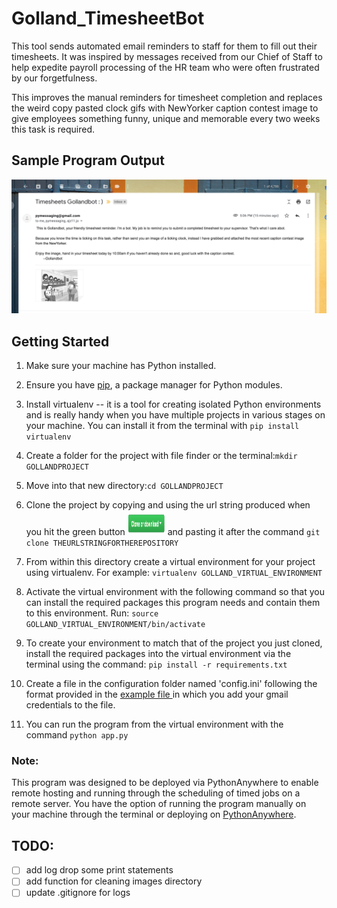# Golland_TimesheetBot
This tool sends automated email reminders to staff for them to fill out their timesheets. It was inspired by messages received from our Chief of Staff to help expedite payroll processing of the HR team who were often frustrated by our forgetfulness.   

This improves the manual reminders for timesheet completion and replaces the weird copy pasted clock gifs with NewYorker caption contest image to give employees something funny, unique and memorable every two weeks this task is required.

## Sample Program Output
![program output email](https://github.com/brl1906/timesheets_gollandbot/blob/master/images/example_output.png)



## Getting Started
1. Make sure your machine has Python installed.
2. Ensure you have [pip](https://pypi.org/project/pip/), a package manager for Python modules.  
2. Install virtualenv -- it is a tool for creating isolated Python environments and is really handy when you have multiple projects in various stages on your machine.  You can install it from the terminal with ```pip install virtualenv```

3. Create a folder for the project with file finder or the terminal:```mkdir GOLLANDPROJECT```

4. Move into that new directory:```cd GOLLANDPROJECT```

5. Clone the project by copying and using the url string produced when you hit the green button
<img src="https://github.com/brl1906/timesheets_gollandbot/blob/master/images/clone_button.png" width=60, height=40> and pasting it after the command ```git clone THEURLSTRINGFORTHEREPOSITORY```

5. From within this directory create a virtual environment for your project using virtualenv. For example: ```virtualenv GOLLAND_VIRTUAL_ENVIRONMENT```

6. Activate the virtual environment with the following command so that you can install the required packages this program needs and contain them to this environment. Run: ```source GOLLAND_VIRTUAL_ENVIRONMENT/bin/activate```

7. To create your environment to match that of the project you just cloned, install the required packages into the virtual environment via the terminal using the command: ```pip install -r requirements.txt```

8. Create a file in the configuration folder named 'config.ini' following the format provided in the [example file ](https://github.com/brl1906/timesheets_gollandbot/blob/master/configuration/example_config_file.txt) in which you add your gmail credentials to the file.

9. You can run the program from the virtual environment with the command ```python app.py```

### Note:
This program was designed to be deployed via PythonAnywhere to enable remote hosting and running through the scheduling of timed jobs on a remote server.  You have the option of running the program manually on your machine through the terminal or deploying on [PythonAnywhere](https://help.pythonanywhere.com/pages/).  


## TODO:
* [ ] add log drop some print statements
* [ ] add function for cleaning images directory
* [ ] update .gitignore for logs
